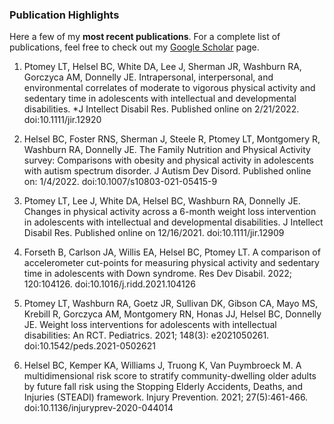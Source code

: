 ### Publication Highlights

Here a few of my **most recent publications**. For a complete list of publications, feel free to check out my [Google Scholar][id] page.  

1. Ptomey LT, Helsel BC, White DA, Lee J, Sherman JR, Washburn RA, Gorczyca AM, Donnelly JE. Intrapersonal, interpersonal, and environmental correlates of moderate to vigorous physical activity and sedentary time in adolescents with intellectual and developmental disabilities. *J Intellect Disabil Res. Published online on 2/21/2022. doi:10.1111/jir.12920

2. Helsel BC, Foster RNS, Sherman J, Steele R, Ptomey LT, Montgomery R, Washburn RA, Donnelly JE. The Family Nutrition and Physical Activity survey: Comparisons with obesity and physical activity in adolescents with autism spectrum disorder. J Autism Dev Disord. Published online on: 1/4/2022. doi:10.1007/s10803-021-05415-9

3. Ptomey LT, Lee J, White DA, Helsel BC, Washburn RA, Donnelly JE. Changes in physical activity across a 6-month weight loss intervention in adolescents with intellectual and developmental disabilities. J Intellect Disabil Res. Published online on 12/16/2021. doi:10.1111/jir.12909

4. Forseth B, Carlson JA, Willis EA, Helsel BC, Ptomey LT. A comparison of accelerometer cut-points for measuring physical activity and sedentary time in adolescents with Down syndrome. Res Dev Disabil. 2022; 120:104126. doi:10.1016/j.ridd.2021.104126

5. Ptomey LT, Washburn RA, Goetz JR, Sullivan DK, Gibson CA, Mayo MS, Krebill R, Gorczyca AM, Montgomery RN, Honas JJ, Helsel BC, Donnelly JE. Weight loss interventions for adolescents with intellectual disabilities: An RCT. Pediatrics. 2021; 148(3): e2021050261. doi:10.1542/peds.2021-0502621

6. Helsel BC, Kemper KA, Williams J, Truong K, Van Puymbroeck M. A multidimensional risk score to stratify community-dwelling older adults by future fall risk using the Stopping Elderly Accidents, Deaths, and Injuries (STEADI) framework. Injury Prevention. 2021; 27(5):461-466. doi:10.1136/injuryprev-2020-044014


[id]: https://scholar.google.com/citations?user=8cZ8eK4AAAAJ&hl=en "Helsel Google Scholar Page"
